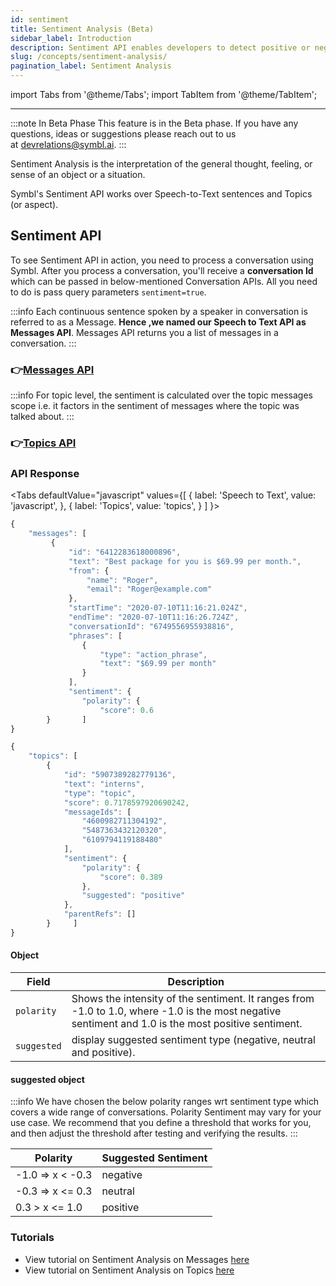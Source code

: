 ```yaml
---
id: sentiment
title: Sentiment Analysis (Beta)
sidebar_label: Introduction
description: Sentiment API enables developers to detect positive or negative sentiment from conversations in real-time. Learn more.
slug: /concepts/sentiment-analysis/
pagination_label: Sentiment Analysis
---
```


<head>
    <title>Sentiment API- Analysing Texts in Real-time (Beta)</title>
</head>

import Tabs from '@theme/Tabs';
import TabItem from '@theme/TabItem';

---

:::note In Beta Phase
This feature is in the Beta phase. If you have any questions, ideas or suggestions please reach out to us at devrelations@symbl.ai.
:::

Sentiment Analysis is the interpretation of the general thought, feeling, or sense of an object or a situation.

Symbl's Sentiment API works over Speech-to-Text sentences and Topics (or aspect).

<div style={{textAlign: 'center'}}>

<!-- ![Speech to text](/img/sentiment.png) -->

</div>

## Sentiment API

To see Sentiment API in action, you need to process a conversation using Symbl. After you process a conversation, you'll receive a **conversation Id** which can be passed in below-mentioned Conversation APIs. All you need to do is pass query parameters `sentiment=true`.

:::info
Each continuous sentence spoken by a speaker in conversation is referred to as a Message. **Hence ,we named our Speech to Text API as Messages API**. Messages API returns you a list of messages in a conversation.
:::

### 👉[Messages API](/docs/conversation-api/messages)

:::info
For topic level, the sentiment is calculated over the topic messages scope i.e. it factors in the sentiment of messages where the topic was talked about.
:::

### 👉[Topics API](/docs/conversation-api/get-topics)

### API Response

<Tabs
defaultValue="javascript"
values={[
{ label: 'Speech to Text', value: 'javascript', },
{ label: 'Topics', value: 'topics', }
]
}>

<TabItem value="javascript">

```js
{
    "messages": [
         {
             "id": "6412283618000896",
             "text": "Best package for you is $69.99 per month.",
             "from": {
                 "name": "Roger",
                 "email": "Roger@example.com"
             },
             "startTime": "2020-07-10T11:16:21.024Z",
             "endTime": "2020-07-10T11:16:26.724Z",
             "conversationId": "6749556955938816",
             "phrases": [
                {
                    "type": "action_phrase",
                    "text": "$69.99 per month"
                }
             ],
             "sentiment": {
                "polarity": {
                    "score": 0.6
        }       ]
}
```

</TabItem>
<TabItem value="topics">

```js
{
    "topics": [
        {
            "id": "5907389282779136",
            "text": "interns",
            "type": "topic",
            "score": 0.7178597920690242,
            "messageIds": [
                "4600982711304192",
                "5487363432120320",
                "6109794119188480"
            ],
            "sentiment": {
                "polarity": {
                    "score": 0.389
                },
                "suggested": "positive"
            },
            "parentRefs": []
        }     ]
}
```

</TabItem>
</Tabs>

#### Object

| Field       | Description                                                                                                                                         |
| ----------- | --------------------------------------------------------------------------------------------------------------------------------------------------- |
| `polarity`  | Shows the intensity of the sentiment. It ranges from -1.0 to 1.0, where -1.0 is the most negative sentiment and 1.0 is the most positive sentiment. |
| `suggested` | display suggested sentiment type (negative, neutral and positive).                                                                                  |

#### suggested object

:::info
We have chosen the below polarity ranges wrt sentiment type which covers a wide range of conversations.
Polarity Sentiment may vary for your use case. We recommend that you define a threshold that works for you, and then adjust the threshold after testing and verifying the results.
:::

| Polarity         | Suggested Sentiment |
| ---------------- | ------------------- |
| -1.0 => x < -0.3 | negative            |
| -0.3 => x <= 0.3 | neutral             |
| 0.3 > x <= 1.0   | positive            |

### Tutorials

- View tutorial on Sentiment Analysis on Messages [here](/docs/async-api/code-snippets/sentiment-analysis-on-messages)
- View tutorial on Sentiment Analysis on Topics [here](/docs/async-api/code-snippets/sentiment-analysis-on-topics)
